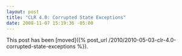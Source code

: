 ```yaml
---
layout: post
title: "CLR 4.0: Corrupted State Exceptions"
date: 2008-11-07 15:19:36 -05:00
---
```


This post has been [moved]({% post_url /2010/2010-05-03-clr-4.0-corrupted-state-exceptions %}).
